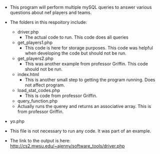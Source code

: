 - This program will perform multiple mySQL queries to answer various questions about nef players and teams. 
- The folders in this respoitory include:
  - driver.php
    - The actual code to run. This code does all queries
  - get_players1.php
    - This code is here for storage purposes. This code was helpful when developing the code but should not be run.
  - get_players2.php
    - This was another example from professor Griffin. This code should not be run.
  - index.html
    - This is another small step to getting the program running. Does not affect program.  
  - load_stat_codes.php
    - This is code from professor Griffin. 
  - query_function.php
   - Actually runs the querey and returns an associative array. This is from professor Griffin.
 - yo.php 
  - This file is not necessary to run any code. It was part of an example. 
  
- The link to the output is here: http://cs2.mwsu.edu/~ajenny/software_tools/driver.php


